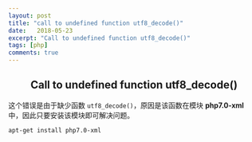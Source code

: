 ```yaml
---
layout: post
title: "call to undefined function utf8_decode()"
date:   2018-05-23
excerpt: "Call to undefined function utf8_decode()"
tags: [php]
comments: true
---
```


<center><h2>Call to undefined function utf8_decode()</h2></center>

<!--more-->

这个错误是由于缺少函数 `utf8_decode()`，原因是该函数在模块 **php7.0-xml** 中，因此只要安装该模块即可解决问题。

`apt-get install php7.0-xml`